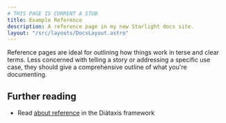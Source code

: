 ```yaml
---
# THIS PAGE IS CURRENT A STUB
title: Example Reference
description: A reference page in my new Starlight docs site.
layout: "/src/layouts/DocsLayout.astro"
---
```


Reference pages are ideal for outlining how things work in terse and clear terms.
Less concerned with telling a story or addressing a specific use case, they should give a comprehensive outline of what you're documenting.

## Further reading

- Read [about reference](https://diataxis.fr/reference/) in the Diátaxis framework
